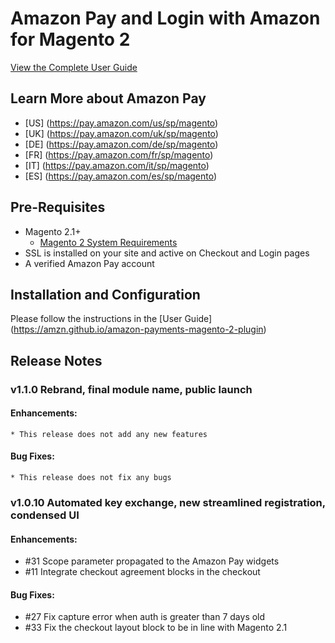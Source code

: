 # Amazon Pay and Login with Amazon for Magento 2

[View the Complete User Guide](https://amzn.github.io/amazon-payments-magento-2-plugin)

## Learn More about Amazon Pay
* [US] (https://pay.amazon.com/us/sp/magento)
* [UK] (https://pay.amazon.com/uk/sp/magento)
* [DE] (https://pay.amazon.com/de/sp/magento)
* [FR] (https://pay.amazon.com/fr/sp/magento)
* [IT] (https://pay.amazon.com/it/sp/magento)
* [ES] (https://pay.amazon.com/es/sp/magento)


## Pre-Requisites
* Magento 2.1+
    * [Magento 2 System Requirements](http://devdocs.magento.com/guides/v2.0/install-gde/system-requirements.html)
* SSL is installed on your site and active on Checkout and Login pages
* A verified Amazon Pay account

## Installation and Configuration

Please follow the instructions in the [User Guide] (https://amzn.github.io/amazon-payments-magento-2-plugin)

## Release Notes
### v1.1.0 Rebrand, final module name, public launch
#### Enhancements:
	* This release does not add any new features
	
#### Bug Fixes:
	* This release does not fix any bugs
	
### v1.0.10 Automated key exchange, new streamlined registration, condensed UI
#### Enhancements:
   * #31 Scope parameter propagated to the Amazon Pay widgets
   * #11 Integrate checkout agreement blocks in the checkout

#### Bug Fixes:
   * #27 Fix capture error when auth is greater than 7 days old
   * #33 Fix the checkout layout block to be in line with Magento 2.1
   
